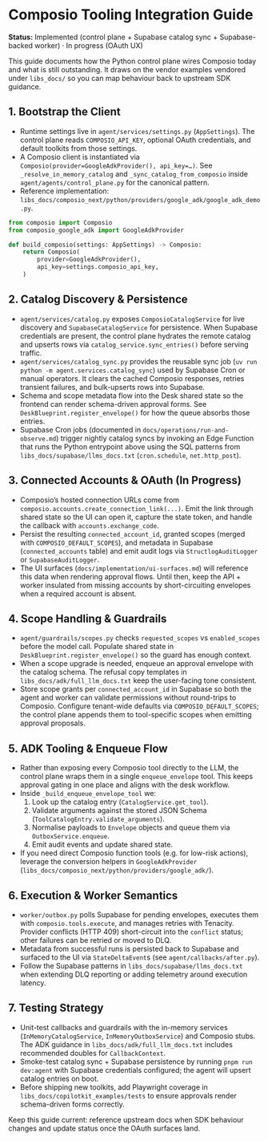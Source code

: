 # Composio Tooling Integration Guide

**Status:** Implemented (control plane + Supabase catalog sync + Supabase-backed worker) · In progress (OAuth UX)

This guide documents how the Python control plane wires Composio today and what is still
outstanding. It draws on the vendor examples vendored under `libs_docs/` so you can map
behaviour back to upstream SDK guidance.

## 1. Bootstrap the Client

- Runtime settings live in `agent/services/settings.py` (`AppSettings`). The control
  plane reads `COMPOSIO_API_KEY`, optional OAuth credentials, and default toolkits from
  those settings.
- A Composio client is instantiated via `Composio(provider=GoogleAdkProvider(), api_key=…)`.
  See `_resolve_in_memory_catalog` and `_sync_catalog_from_composio` inside
  `agent/agents/control_plane.py` for the canonical pattern.
- Reference implementation: `libs_docs/composio_next/python/providers/google_adk/google_adk_demo.py`.

```python
from composio import Composio
from composio_google_adk import GoogleAdkProvider

def build_composio(settings: AppSettings) -> Composio:
    return Composio(
        provider=GoogleAdkProvider(),
        api_key=settings.composio_api_key,
    )
```

## 2. Catalog Discovery & Persistence

- `agent/services/catalog.py` exposes `ComposioCatalogService` for live discovery and
  `SupabaseCatalogService` for persistence. When Supabase credentials are present, the
  control plane hydrates the remote catalog and upserts rows via
  `catalog_service.sync_entries()` before serving traffic.
- `agent/services/catalog_sync.py` provides the reusable sync job (`uv run python -m
  agent.services.catalog_sync`) used by Supabase Cron or manual operators. It clears the
  cached Composio responses, retries transient failures, and bulk-upserts rows into Supabase.
- Schema and scope metadata flow into the Desk shared state so the frontend can render
  schema-driven approval forms. See `DeskBlueprint.register_envelope()` for how the queue
  absorbs those entries.
- Supabase Cron jobs (documented in `docs/operations/run-and-observe.md`) trigger nightly
  catalog syncs by invoking an Edge Function that runs the Python entrypoint above using
  the SQL patterns from `libs_docs/supabase/llms_docs.txt` (`cron.schedule`, `net.http_post`).

## 3. Connected Accounts & OAuth (In Progress)

- Composio’s hosted connection URLs come from
  `composio.accounts.create_connection_link(...)`. Emit the link through shared state so
  the UI can open it, capture the state token, and handle the callback with
  `accounts.exchange_code`.
- Persist the resulting `connected_account_id`, granted scopes (merged with
  `COMPOSIO_DEFAULT_SCOPES`), and metadata in Supabase
  (`connected_accounts` table) and emit audit logs via `StructlogAuditLogger` or
  `SupabaseAuditLogger`.
- The UI surfaces (`docs/implementation/ui-surfaces.md`) will reference this data when
  rendering approval flows. Until then, keep the API + worker insulated from missing
  accounts by short-circuiting envelopes when a required account is absent.

## 4. Scope Handling & Guardrails

- `agent/guardrails/scopes.py` checks `requested_scopes` vs `enabled_scopes` before the
  model call. Populate shared state in `DeskBlueprint.register_envelope()` so the guard
  has enough context.
- When a scope upgrade is needed, enqueue an approval envelope with the catalog schema.
  The refusal copy templates in `libs_docs/adk/full_llm_docs.txt` keep the user-facing
  tone consistent.
- Store scope grants per `connected_account_id` in Supabase so both the agent and worker
  can validate permissions without round-trips to Composio. Configure tenant-wide
  defaults via `COMPOSIO_DEFAULT_SCOPES`; the control plane appends them to tool-specific
  scopes when emitting approval proposals.

## 5. ADK Tooling & Enqueue Flow

- Rather than exposing every Composio tool directly to the LLM, the control plane wraps
  them in a single `enqueue_envelope` tool. This keeps approval gating in one place and
  aligns with the desk workflow.
- Inside `_build_enqueue_envelope_tool` we:
  1. Look up the catalog entry (`CatalogService.get_tool`).
  2. Validate arguments against the stored JSON Schema (`ToolCatalogEntry.validate_arguments`).
  3. Normalise payloads to `Envelope` objects and queue them via `OutboxService.enqueue`.
  4. Emit audit events and update shared state.
- If you need direct Composio function tools (e.g. for low-risk actions), leverage the
  conversion helpers in `GoogleAdkProvider` (`libs_docs/composio_next/python/providers/google_adk/`).

## 6. Execution & Worker Semantics

- `worker/outbox.py` polls Supabase for pending envelopes, executes them with
  `composio.tools.execute`, and manages retries with Tenacity. Provider conflicts (HTTP
  409) short-circuit into the `conflict` status; other failures can be retried or moved
  to DLQ.
- Metadata from successful runs is persisted back to Supabase and surfaced to the UI via
  `StateDeltaEvent`s (see `agent/callbacks/after.py`).
- Follow the Supabase patterns in `libs_docs/supabase/llms_docs.txt` when extending DLQ
  reporting or adding telemetry around execution latency.

## 7. Testing Strategy

- Unit-test callbacks and guardrails with the in-memory services (`InMemoryCatalogService`,
  `InMemoryOutboxService`) and Composio stubs. The ADK guidance in
  `libs_docs/adk/full_llm_docs.txt` includes recommended doubles for `CallbackContext`.
- Smoke-test catalog sync + Supabase persistence by running `pnpm run dev:agent` with
  Supabase credentials configured; the agent will upsert catalog entries on boot.
- Before shipping new toolkits, add Playwright coverage in
  `libs_docs/copilotkit_examples/tests` to ensure approvals render schema-driven forms
  correctly.

Keep this guide current: reference upstream docs when SDK behaviour changes and update
status once the OAuth surfaces land.

